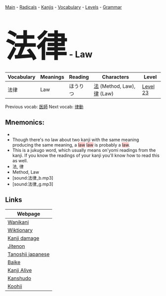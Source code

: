 <style> bigfont {font-size: 100px}</style>
[Main](../README.md) -
[Radicals](../radicals.md) -
[Kanjis](../kanjis.md) -
[Vocabulary](../vocabulary.md) -
[Levels](../levels.md) -
[Grammar](../grammar.md)
# <bigfont> 法律</bigfont> - Law 

| Vocabulary | Meanings | Reading | Characters | Level |
| --- | --- | --- | --- | --- |
| 法律 | Law | ほうりつ |  [法](../kanjis/法.md) (Method, Law), [律](../kanjis/律.md) (Law) | [Level 23](../levels/wk_level23.md) |

Previous vocab: [医師](医師.md) Next vocab: [律動](律動.md) 

## Mnemonics:

* 
* Though there's no law about two kanji with the same meaning producing the same meaning, a <span style="background-color:#ffcccb"> law</span> <span style="background-color:#ffcccb"> law</span> is probably a <span style="background-color:#ffcccb"> law</span>.
* This is a jukugo word, which usually means on'yomi readings from the kanji. If you know the readings of your kanji you'll know how to read this as well.
* 法, 律
* Method, Law
* [sound:法律_b.mp3]
* [sound:法律_g.mp3]


## Links 

| Webpage |
| --- |
| [Wanikani          ](https://www.wanikani.com/kanji/法律) |
| [Wiktionary        ](https://en.wiktionary.org/wiki/法律) |
| [Kanji damage      ](http://www.kanjidamage.com/kanji/search?utf8=✓&q=法律) |
| [Jitenon           ](https://jitenon.com/kanji/法律) |
| [Tanoshii japanese ](https://www.tanoshiijapanese.com/dictionary/kanji.cfm?k=法律) |
| [Baike             ](https://baike.baidu.com/item/法律) |
| [Kanji Alive       ](https://app.kanjialive.com/法律) |
| [Kanshudo          ](https://www.kanshudo.com/searchmn?q=法律) |
| [Koohii            ](https://kanji.koohii.com/study/kanji/法律) |
